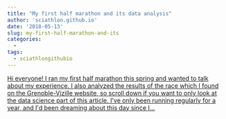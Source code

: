 ```yaml
---
title: "My first half marathon and its data analysis"
author: 'sciathlon.github.io'
date: '2018-05-13'
slug: my-first-half-marathon-and-its
categories:
  - 
tags:
  - sciathlongithubio
---
```


[Hi everyone! I ran my first half marathon this spring and wanted to talk about my experience. I also analyzed the results of the race which I found on the Grenoble-Vizille website, so scroll down if you want to only look at the data science part of this article. I've only been running regularly for a year, and I'd been dreaming about this day since I...<click to read more>](https://Sciathlon.github.io/post/my_first_half_marathon/)

